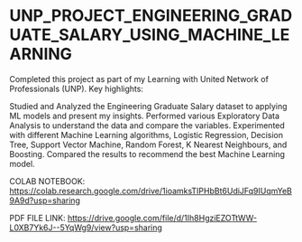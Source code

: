 # UNP_PROJECT_ENGINEERING_GRADUATE_SALARY_USING_MACHINE_LEARNING

Completed this project as part of my Learning with United Network of Professionals (UNP). Key highlights:

Studied and Analyzed the Engineering Graduate Salary dataset to applying ML models and present my insights.
Performed various Exploratory Data Analysis to understand the data and compare the variables.
Experimented with different Machine Learning algorithms, Logistic Regression, Decision Tree, Support Vector Machine, Random Forest, K Nearest Neighbours, and Boosting.
Compared the results to recommend the best Machine Learning model.

COLAB NOTEBOOK: https://colab.research.google.com/drive/1ioamksTIPHbBt6UdiJFq9IUqmYeB9A9d?usp=sharing

PDF FILE LINK: https://drive.google.com/file/d/1Ih8HgziEZOTtWW-L0XB7Yk6J--5YqWg9/view?usp=sharing
